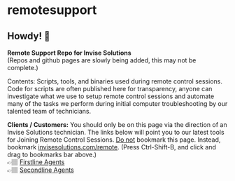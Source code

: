 # remotesupport
## Howdy! 👋
**Remote Support Repo for Invise Solutions**<br/>
(Repos and github pages are slowly being added, this may not be complete.)<br/>

Contents: Scripts, tools, and binaries used during remote control sessions. Code for scripts are often published here for transparency, anyone can investigate what we use to setup remote control sessions and automate many of the tasks we perform during initial computer troubleshooting by our talented team of technicians.

**Clients / Customers:**
You should only be on this page via the direction of an Invise Solutions technician. The links below will point you to our latest tools for Joining Remote Control Sessions. <ins>Do not</ins> bookmark this page. Instead, bookmark [invisesolutions.com/remote](https://invisesolutions.com/remote/). (Press Ctrl-Shift-B, and click and drag to bookmarks bar above.)<br/>
👉🏽 [Firstline Agents](https://github.com/invisesolutions/remotesupport/releases/tag/firstline)<br/>
👉🏽 [Secondline Agents](https://github.com/invisesolutions/remotesupport/releases/tag/secondline)<br/>

<!--
**Here are some ideas to get you started:**
🙋‍♀️ A short introduction - what is your organization all about?
🌈 Contribution guidelines - how can the community get involved?
👩‍💻 Useful resources - where can the community find your docs? Is there anything else the community should know?
🍿 Fun facts - what does your team eat for breakfast?
🧙 Remember, you can do mighty things with the power of [Markdown](https://docs.github.com/github/writing-on-github/getting-started-with-writing-and-formatting-on-github/basic-writing-and-formatting-syntax)
-->
